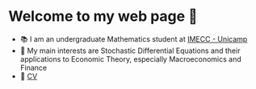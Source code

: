 # Welcome to my web page 👋

- 📚 I am an undergraduate Mathematics student at [IMECC - Unicamp](https://www.ime.unicamp.br/)
- 🔎 My main interests are Stochastic Differential Equations and their applications to Economic Theory, especially Macroeconomics and Finance
- 📃 [CV](https://github.com/adairneto/CV/blob/main/CV.pdf)
